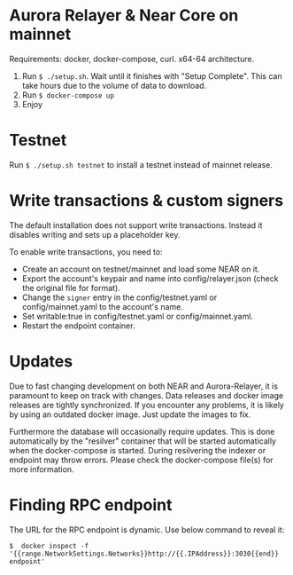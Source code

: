 Aurora Relayer & Near Core on mainnet
=====================================

Requirements: docker, docker-compose, curl. x64-64 architecture.

  1. Run `$ ./setup.sh`. Wait until it finishes with "Setup Complete". This can take hours due to the volume of data to download.
  2. Run `$ docker-compose up`
  3. Enjoy
 
Testnet
=======

Run `$ ./setup.sh testnet` to install a testnet instead of mainnet release.

Write transactions & custom signers
===================================

The default installation does not support write transactions. Instead it disables writing and sets up a placeholder key.

To enable write transactions, you need to:

  - Create an account on testnet/mainnet and load some NEAR on it.
  - Export the account's keypair and name into config/relayer.json (check the original file for format).
  - Change the `signer` entry in the config/testnet.yaml or config/mainnet.yaml to the account's name.
  - Set writable:true in config/testnet.yaml or config/mainnet.yaml.
  - Restart the endpoint container.

Updates
=======

Due to fast changing development on both NEAR and Aurora-Relayer, it is paramount to keep on track with changes.
Data releases and docker image releases are tightly synchronized. If you encounter any problems, it is likely by
using an outdated docker image. Just update the images to fix.

Furthermore the database will occasionally require updates. This is done automatically by the "resilver" container that will be started automatically when the docker-compose is started. During resilvering the indexer or endpoint may throw errors. Please check the docker-compose file(s) for more information.

Finding RPC endpoint
====================

The URL for the RPC endpoint is dynamic. Use below command to reveal it:

`
$  docker inspect -f '{{range.NetworkSettings.Networks}}http://{{.IPAddress}}:3030{{end}} endpoint'
`
